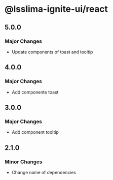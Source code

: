 # @lsslima-ignite-ui/react

## 5.0.0

### Major Changes

- Update components of toast and tooltip

## 4.0.0

### Major Changes

- Add componente toast

## 3.0.0

### Major Changes

- Add component tooltip

## 2.1.0

### Minor Changes

- Change name of dependencies
